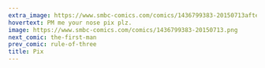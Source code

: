 ```yaml
---
extra_image: https://www.smbc-comics.com/comics/1436799383-20150713after.png
hovertext: PM me your nose pix plz.
image: https://www.smbc-comics.com/comics/1436799383-20150713.png
next_comic: the-first-man
prev_comic: rule-of-three
title: Pix
---
```


